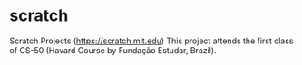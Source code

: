 # scratch
Scratch Projects (https://scratch.mit.edu)
This project attends the first class of CS-50 (Havard Course by Fundação Estudar, Brazil).
